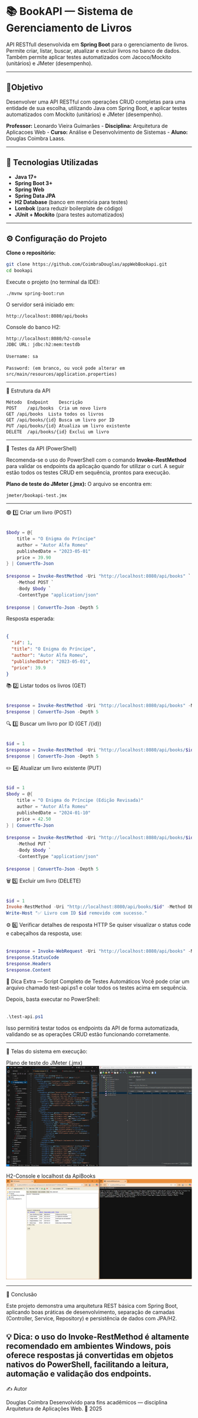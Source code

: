 # 📚 BookAPI — Sistema de Gerenciamento de Livros

API RESTfull desenvolvida em **Spring Boot** para o gerenciamento de livros.  
Permite criar, listar, buscar, atualizar e excluir livros no banco de dados. 
Também permite aplicar testes automatizados com Jacoco/Mockito (unitários) e JMeter (desempenho). 

---

## 📘Objetivo

Desenvolver uma API RESTful com operações CRUD completas para uma entidade de sua escolha, utilizando Java com Spring Boot, e aplicar testes automatizados com Mockito (unitários) e JMeter (desempenho). 

**Professor:** Leonardo Vieira Guimarães - **Disciplina:** Arquitetura de Aplicacoes Web - **Curso:** Análise e Desenvolvimento de Sistemas - **Aluno:** Douglas Coimbra Laass.

---

## 🚀 Tecnologias Utilizadas

- **Java 17+**
- **Spring Boot 3+**
- **Spring Web**
- **Spring Data JPA**
- **H2 Database** (banco em memória para testes)
- **Lombok** (para reduzir boilerplate de código)
- **JUnit + Mockito** (para testes automatizados)

---

## ⚙️ Configuração do Projeto

**Clone o repositório:**

   ```bash
   git clone https://github.com/CoimbraDouglas/appWebBookapi.git
   cd bookapi
   ```
Execute o projeto (no terminal da IDE):

```
./mvnw spring-boot:run
```

O servidor será iniciado em:

```
http://localhost:8080/api/books
```

Console do banco H2:

```
http://localhost:8080/h2-console
JDBC URL: jdbc:h2:mem:testdb

Username: sa

Password: (em branco, ou você pode alterar em src/main/resources/application.properties)
```

---

🧱 Estrutura da API
```
Método	Endpoint	Descrição
POST	/api/books	Cria um novo livro
GET	/api/books	Lista todos os livros
GET	/api/books/{id}	Busca um livro por ID
PUT	/api/books/{id}	Atualiza um livro existente
DELETE	/api/books/{id}	Exclui um livro
```

---

🧪 Testes da API (PowerShell)

Recomenda-se o uso do PowerShell com o comando **Invoke-RestMethod** para validar os endpoints da aplicação quando for utilizar o curl.
A seguir estão todos os testes CRUD em sequência, prontos para execução.

**Plano de teste do JMeter (.jmx):** O arquivo se encontra em: 

```
jmeter/bookapi-test.jmx
```

---

🟢 1️⃣ Criar um livro (POST)
```powershell

$body = @{
    title = "O Enigma do Príncipe"
    author = "Autor Alfa Romeu"
    publishedDate = "2023-05-01"
    price = 39.90
} | ConvertTo-Json

$response = Invoke-RestMethod -Uri "http://localhost:8080/api/books" `
    -Method POST `
    -Body $body `
    -ContentType "application/json"

$response | ConvertTo-Json -Depth 5
```

Resposta esperada:

```json

{
  "id": 1,
  "title": "O Enigma do Príncipe",
  "author": "Autor Alfa Romeu",
  "publishedDate": "2023-05-01",
  "price": 39.9
}
```
📚 2️⃣ Listar todos os livros (GET)

```powershell

$response = Invoke-RestMethod -Uri "http://localhost:8080/api/books" -Method GET
$response | ConvertTo-Json -Depth 5
```

🔍 3️⃣ Buscar um livro por ID (GET /{id})

```powershell

$id = 1
$response = Invoke-RestMethod -Uri "http://localhost:8080/api/books/$id" -Method GET
$response | ConvertTo-Json -Depth 5
```

✏️ 4️⃣ Atualizar um livro existente (PUT)
```powershell

$id = 1
$body = @{
    title = "O Enigma do Príncipe (Edição Revisada)"
    author = "Autor Alfa Romeu"
    publishedDate = "2024-01-10"
    price = 42.50
} | ConvertTo-Json

$response = Invoke-RestMethod -Uri "http://localhost:8080/api/books/$id" `
    -Method PUT `
    -Body $body `
    -ContentType "application/json"

$response | ConvertTo-Json -Depth 5
```

🗑️ 5️⃣ Excluir um livro (DELETE)
```powershell

$id = 1
Invoke-RestMethod -Uri "http://localhost:8080/api/books/$id" -Method DELETE
Write-Host "✅ Livro com ID $id removido com sucesso."
```

⚙️ 6️⃣ Verificar detalhes de resposta HTTP
Se quiser visualizar o status code e cabeçalhos da resposta, use:

```powershell

$response = Invoke-WebRequest -Uri "http://localhost:8080/api/books" -Method GET
$response.StatusCode
$response.Headers
$response.Content
```

🧰 Dica Extra — Script Completo de Testes Automáticos
Você pode criar um arquivo chamado test-api.ps1 e colar todos os testes acima em sequência.

Depois, basta executar no PowerShell:

```powershell

.\test-api.ps1
```

Isso permitirá testar todos os endpoints da API de forma automatizada, validando se as operações CRUD estão funcionando corretamente.

---
📸 Telas do sistema em execução:

Plano de teste do JMeter (.jmx)
![Descrição da Imagem](src/main/resources/images/Cap002.png)

H2-Console e localhost da ApiBooks
![Descrição da Imagem](src/main/resources/images/Cap003.png)

---

📘 Conclusão

Este projeto demonstra uma arquitetura REST básica com Spring Boot, aplicando boas práticas de desenvolvimento, separação de camadas (Controller, Service, Repository) e persistência de dados com JPA/H2.

💡 Dica: o uso do Invoke-RestMethod é altamente recomendado em ambientes Windows, pois oferece respostas já convertidas em objetos nativos do PowerShell, facilitando a leitura, automação e validação dos endpoints.
--- 

✍️ Autor

Douglas Coimbra
Desenvolvido para fins acadêmicos — disciplina Arquitetura de Aplicações Web.
📅 2025
